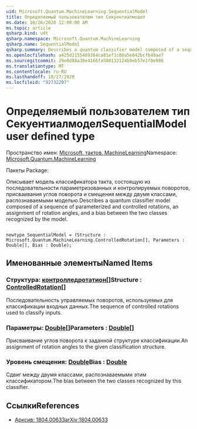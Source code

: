 ```yaml
---
uid: Microsoft.Quantum.MachineLearning.SequentialModel
title: Определяемый пользователем тип Секуентиалмодел
ms.date: 10/26/2020 12:00:00 AM
ms.topic: article
qsharp.kind: udt
qsharp.namespace: Microsoft.Quantum.MachineLearning
qsharp.name: SequentialModel
qsharp.summary: Describes a quantum classifier model composed of a sequence of parameterized and controlled rotations, an assignment of rotation angles, and a bias between the two classes recognized by the model.
ms.openlocfilehash: a425d2155489384ca81ef1c00a5e842bcfb40ae7
ms.sourcegitcommit: 29e0d88a30e4166fa580132124b0eb57e1f0e986
ms.translationtype: MT
ms.contentlocale: ru-RU
ms.lasthandoff: 10/27/2020
ms.locfileid: "92732297"
---
```

# <a name="sequentialmodel-user-defined-type"></a><span data-ttu-id="69974-102">Определяемый пользователем тип Секуентиалмодел</span><span class="sxs-lookup"><span data-stu-id="69974-102">SequentialModel user defined type</span></span>

<span data-ttu-id="69974-103">Пространство имен: [Microsoft. тактов. MachineLearning](xref:Microsoft.Quantum.MachineLearning)</span><span class="sxs-lookup"><span data-stu-id="69974-103">Namespace: [Microsoft.Quantum.MachineLearning](xref:Microsoft.Quantum.MachineLearning)</span></span>

<span data-ttu-id="69974-104">Пакеты [](https://nuget.org/packages/)</span><span class="sxs-lookup"><span data-stu-id="69974-104">Package: [](https://nuget.org/packages/)</span></span>


<span data-ttu-id="69974-105">Описывает модель классификатора такта, состоящую из последовательности параметризованных и контролируемых поворотов, присваивания углов поворота и смещения между двумя классами, распознаваемыми моделью.</span><span class="sxs-lookup"><span data-stu-id="69974-105">Describes a quantum classifier model composed of a sequence of parameterized and controlled rotations, an assignment of rotation angles, and a bias between the two classes recognized by the model.</span></span>

```qsharp

newtype SequentialModel = (Structure : Microsoft.Quantum.MachineLearning.ControlledRotation[], Parameters : Double[], Bias : Double);
```



## <a name="named-items"></a><span data-ttu-id="69974-106">Именованные элементы</span><span class="sxs-lookup"><span data-stu-id="69974-106">Named Items</span></span>

### <a name="structure--controlledrotation"></a><span data-ttu-id="69974-107">Структура: [контролледротатион](xref:Microsoft.Quantum.MachineLearning.ControlledRotation)[]</span><span class="sxs-lookup"><span data-stu-id="69974-107">Structure : [ControlledRotation](xref:Microsoft.Quantum.MachineLearning.ControlledRotation)[]</span></span>

<span data-ttu-id="69974-108">Последовательность управляемых поворотов, используемых для классификации входных данных.</span><span class="sxs-lookup"><span data-stu-id="69974-108">The sequence of controlled rotations used to classify inputs.</span></span>
### <a name="parameters--double"></a><span data-ttu-id="69974-109">Параметры: [Double](xref:microsoft.quantum.lang-ref.double)[]</span><span class="sxs-lookup"><span data-stu-id="69974-109">Parameters : [Double](xref:microsoft.quantum.lang-ref.double)[]</span></span>

<span data-ttu-id="69974-110">Присваивание углов поворота к заданной структуре классификации.</span><span class="sxs-lookup"><span data-stu-id="69974-110">An assignment of rotation angles to the given classification structure.</span></span>
### <a name="bias--double"></a><span data-ttu-id="69974-111">Уровень смещения: [Double](xref:microsoft.quantum.lang-ref.double)</span><span class="sxs-lookup"><span data-stu-id="69974-111">Bias : [Double](xref:microsoft.quantum.lang-ref.double)</span></span>

<span data-ttu-id="69974-112">Сдвиг между двумя классами, распознаваемыми этим классификатором.</span><span class="sxs-lookup"><span data-stu-id="69974-112">The bias between the two classes recognized by this classifier.</span></span>

## <a name="references"></a><span data-ttu-id="69974-113">Ссылки</span><span class="sxs-lookup"><span data-stu-id="69974-113">References</span></span>

- [<span data-ttu-id="69974-114">Арксив: 1804.00633</span><span class="sxs-lookup"><span data-stu-id="69974-114">arXiv:1804.00633</span></span>](https://arxiv.org/abs/1804.00633)